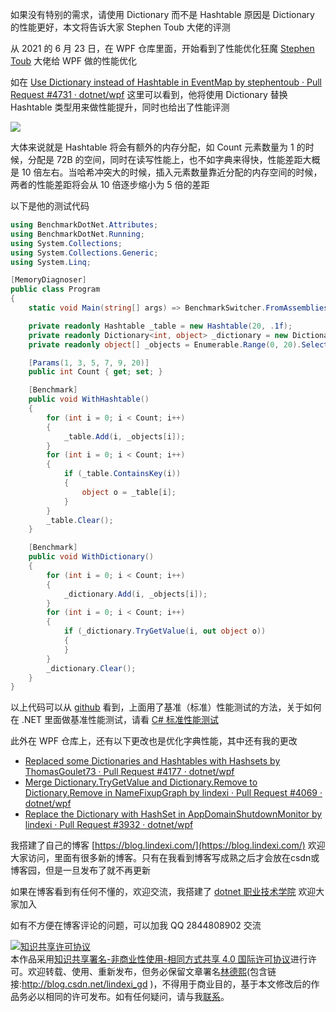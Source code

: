 
如果没有特别的需求，请使用 Dictionary 而不是 Hashtable 原因是 Dictionary 的性能更好，本文将告诉大家 Stephen Toub 大佬的评测

<!--more-->


<!-- CreateTime:2021/6/24 8:42:14 -->

<!-- 发布 -->

从 2021 的 6 月 23 日，在 WPF 仓库里面，开始看到了性能优化狂魔 [Stephen Toub](https://github.com/stephentoub) 大佬给 WPF 做的性能优化

如在 [Use Dictionary instead of Hashtable in EventMap by stephentoub · Pull Request #4731 · dotnet/wpf](https://github.com/dotnet/wpf/pull/4731 ) 这里可以看到，他将使用 Dictionary 替换 Hashtable 类型用来做性能提升，同时也给出了性能评测

<!-- ![](image/dotnet C# 字典 Dictionary 和 Hashtable 的性能对比/dotnet C# 字典 Dictionary 和 Hashtable 的性能对比0.png) -->

![](https://i.loli.net/2021/06/24/kXS16VgOjrLcqRi.jpg)

大体来说就是 Hashtable 将会有额外的内存分配，如 Count 元素数量为 1 的时候，分配是 72B 的空间，同时在读写性能上，也不如字典来得快，性能差距大概是 10 倍左右。当哈希冲突大的时候，插入元素数量靠近分配的内存空间的时候，两者的性能差距将会从 10 倍逐步缩小为 5 倍的差距

以下是他的测试代码

```csharp
using BenchmarkDotNet.Attributes;
using BenchmarkDotNet.Running;
using System.Collections;
using System.Collections.Generic;
using System.Linq;

[MemoryDiagnoser]
public class Program
{
    static void Main(string[] args) => BenchmarkSwitcher.FromAssemblies(new[] { typeof(Program).Assembly }).Run(args);

    private readonly Hashtable _table = new Hashtable(20, .1f);
    private readonly Dictionary<int, object> _dictionary = new Dictionary<int, object>(20);
    private readonly object[] _objects = Enumerable.Range(0, 20).Select(_ => new object()).ToArray();

    [Params(1, 3, 5, 7, 9, 20)]
    public int Count { get; set; }

    [Benchmark]
    public void WithHashtable()
    {
        for (int i = 0; i < Count; i++)
        {
            _table.Add(i, _objects[i]);
        }
        for (int i = 0; i < Count; i++)
        {
            if (_table.ContainsKey(i))
            {
                object o = _table[i];
            }
        }
        _table.Clear();
    }

    [Benchmark]
    public void WithDictionary()
    {
        for (int i = 0; i < Count; i++)
        {
            _dictionary.Add(i, _objects[i]);
        }
        for (int i = 0; i < Count; i++)
        {
            if (_dictionary.TryGetValue(i, out object o))
            {
            }
        }
        _dictionary.Clear();
    }
}
```

以上代码可以从 [github](https://github.com/dotnet/wpf/pull/4731) 看到，上面用了基准（标准）性能测试的方法，关于如何在 .NET 里面做基准性能测试，请看 [C# 标准性能测试](https://blog.lindexi.com/post/C-%E6%A0%87%E5%87%86%E6%80%A7%E8%83%BD%E6%B5%8B%E8%AF%95.html )

此外在 WPF 仓库上，还有以下更改也是优化字典性能，其中还有我的更改

- [Replaced some Dictionaries and Hashtables with Hashsets by ThomasGoulet73 · Pull Request #4177 · dotnet/wpf](https://github.com/dotnet/wpf/pull/4177 )
- [Merge Dictionary.TryGetValue and Dictionary.Remove to Dictionary.Remove in NameFixupGraph by lindexi · Pull Request #4069 · dotnet/wpf](https://github.com/dotnet/wpf/pull/4069 )
- [Replace the Dictionary with HashSet in AppDomainShutdownMonitor by lindexi · Pull Request #3932 · dotnet/wpf](https://github.com/dotnet/wpf/pull/3932 )




我搭建了自己的博客 [https://blog.lindexi.com/](https://blog.lindexi.com/) 欢迎大家访问，里面有很多新的博客。只有在我看到博客写成熟之后才会放在csdn或博客园，但是一旦发布了就不再更新

如果在博客看到有任何不懂的，欢迎交流，我搭建了 [dotnet 职业技术学院](https://t.me/dotnet_campus) 欢迎大家加入

如有不方便在博客评论的问题，可以加我 QQ 2844808902 交流

<a rel="license" href="http://creativecommons.org/licenses/by-nc-sa/4.0/"><img alt="知识共享许可协议" style="border-width:0" src="https://licensebuttons.net/l/by-nc-sa/4.0/88x31.png" /></a><br />本作品采用<a rel="license" href="http://creativecommons.org/licenses/by-nc-sa/4.0/">知识共享署名-非商业性使用-相同方式共享 4.0 国际许可协议</a>进行许可。欢迎转载、使用、重新发布，但务必保留文章署名[林德熙](http://blog.csdn.net/lindexi_gd)(包含链接:http://blog.csdn.net/lindexi_gd )，不得用于商业目的，基于本文修改后的作品务必以相同的许可发布。如有任何疑问，请与我[联系](mailto:lindexi_gd@163.com)。